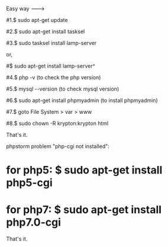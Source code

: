 Easy way --->

#1.$ sudo apt-get update

#2.$  sudo apt-get install tasksel

#3.$  sudo tasksel install lamp-server 

or,

#$ sudo apt-get install lamp-server^

#4.$  php -v (to check the php version)

#5.$  mysql --version (to check mysql version)

#6.$  sudo apt-get install phpmyadmin (to install phpmyadmin)

#7.$  goto File System > var > www

#8.$  sudo chown -R krypton:krypton html

That's it.



phpstorm problem "php-cgi not installed":

# for php5: $ sudo apt-get install php5-cgi
# for php7: $ sudo apt-get install php7.0-cgi












That's it.
